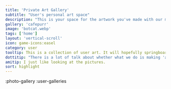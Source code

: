```yaml
---
title: 'Private Art Gallery'
subtitle: "User's personal art space"
description: "This is your space for the artwork you've made with our modellers. Thanks for being a part of the Kind Community"
gallery: 'cafepurr'
image: 'botcat.webp'
tags: ['home']
layout: 'vertical-scroll'
icon: game-icons:easel
category: user
tooltip: This is a collection of user art. It will hopefully springboard into a more fully-featured editor and image playground
dottitip: "There is a lot of talk about whether what we do is making 'art'."
amitip: I just like looking at the pictures.
sort: highlight
---
```

:photo-gallery
:user-galleries
